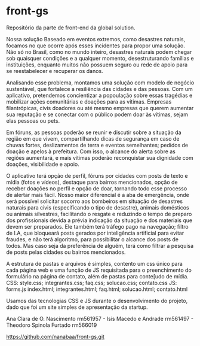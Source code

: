 # front-gs
Repositório da parte de front-end da global solution.

Nossa solução
Baseado em eventos extremos, como desastres naturais, focamos no que ocorre após esses incidentes para propor uma solução.
Não só no Brasil, como no mundo inteiro, desastres naturais podem chegar sob quaisquer condições e a qualquer momento, desestruturando famílias e instituições, enquanto muitos não possuem seguro ou rede de apoio para se reestabelecer e recuperar os danos.

Analisando esse problema, montamos uma solução com modelo de negócio sustentável, que fortalece a resiliência das cidades e das pessoas. Com um aplicativo, pretendemos concientizar a popoulação sobre essas tragédias e mobilizar ações comunitárias e doações para as vítimas.
Empresas filantrópicas, civis doadores ou até mesmo empresas que querem aumentar sua reputação e se conectar com o público podem doar às vítimas, sejam elas pessoas ou pets.

Em fóruns, as pessoas poderão se reunir e discutir sobre a situação da região em que vivem, compartilhando dicas de segurança em caso de chuvas fortes, deslizamentos de terra e eventos semelhantes; pedidos de doação e apelos à prefeitura. Com isso, o alcance do alerta sobre as regiões aumentará, e mais vítimas poderão reconquistar sua dignidade com doações, visibilidade e apoio.

O aplicativo terá opção de perfil, fóruns por cidades com posts de texto e mídia (fotos e vídeos), destaque para bairros mencionados, opção de receber doações no perfil e opção de doar, tornando todo esse processo de alertar mais fácil.
Nosso maior diferencial é a aba de emergência, onde será possível solicitar socorro aos bombeiros em situação de desastres naturais para civis (especificando o tipo de desastre), animais domésticos ou animais silvestres, facilitando o resgate e reduzindo o tempo de preparo dos profissionais devida a prévia indicação da situação e dos materiais que devem ser preparados.
Ele também terá tráfego pago na navegação; filtro de I.A, que bloqueará posts gerados por inteligência artificial para evitar fraudes, e não terá algoritmo, para possibilitar o alcance dos posts de todos. Mas caso seja da preferência de alguém, terá como filtrar a pesquisa de posts pelas cidades ou bairros mencionados.

A estrutura de pastas e arquivos é simples, contento um css único para cada página web e uma função de JS requisitada para o preenchimento do formulário na página de contato, além de pastas para conte[udo de mídia.
CSS: style.css; integrantes.css; faq.css; solucao.css; contato.css
JS: forms.js
index.html; integrantes.html; faq.html; solucao.html; contato.html

Usamos das tecnologias CSS e JS durante o desenvolvimento do projeto, dado que foi um site simples de apresentação da startup.

Ana Clara de O. Nascimento rm561957 - Isis Macedo e Andrade rm561497 - Theodoro Spinola Furtado rm566019

https://github.com/nanabaa/front-gs.git
